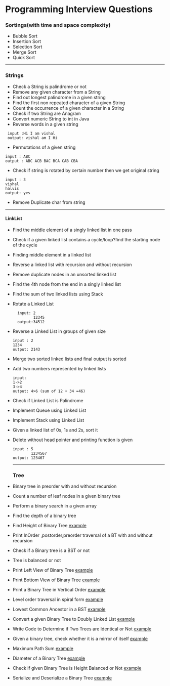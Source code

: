 # Programming Interview Questions
### Sortings(with time and space complexity)
- Bubble Sort
- Insertion Sort
- Selection Sort
- Merge Sort
- Quick Sort

----
### Strings
- Check a String is palindrome or not
- Remove any given character from a String
- Find out longest palindrome in a given string
- Find the first non repeated character of a given String
- Count the occurrence of a given character in a String
- Check if two String are Anagram
- Convert numeric String to int in Java
- Reverse words in a given string
```
 input :Hi I am vishal
 output: vishal am I Hi
```
- Permutations of a given string
```
input : ABC
output : ABC ACB BAC BCA CAB CBA 
```
- Check if string is rotated by certain number then we get original string
```
input : 3
vishal
halvis
output: yes
```
- Remove Duplicate char from string
  
----
#### LinkList

- Find the middle element of a singly linked list in one pass
- Check if a given linked list contains a cycle/loop?find the starting node of the cycle
- Finding middle element in a linked list
- Reverse a linked list with recursion and without recursion
- Remove duplicate nodes in an unsorted linked list
- Find the 4th node from the end in a singly linked list
- Find the sum of two linked lists using Stack
- Rotate a Linked List
  ```
    input: 2
           12345
    output:34512
  ```
- Reverse a Linked List in groups of given size
  ```
  input : 2
  1234
  output: 2143
  ```
- Merge two sorted linked lists and final output is sorted
- Add two numbers represented by linked lists
  ```
  input:
  1->2
  3->4
  output: 4>6 (sum of 12 + 34 =46)
  ```
- Check if Linked List is Palindrome
- Implement Queue using Linked List
- Implement Stack using Linked List
- Given a linked list of 0s, 1s and 2s, sort it
- Delete without head pointer and printing function is given
  ```
  input : 5 
          1234567
  output: 123467
  ```

  ---
  ### Tree
- Binary tree in preorder with and without recursion
- Count a number of leaf nodes in a given binary tree
- Perform a binary search in a given array
- Find the depth of a binary tree
- Find Height of Binary Tree   [example](https://practice.geeksforgeeks.org/problems/height-of-binary-tree/1) 
- Print InOrder ,postorder,preorder traversal of a BT with and without recursion
- Check if a Binary tree is a BST or not
- Tree is balanced or not   
- Print Left View of Binary Tree  [example](https://practice.geeksforgeeks.org/problems/left-view-of-binary-tree/1)
- Print Bottom View of Binary Tree  [example](https://practice.geeksforgeeks.org/problems/bottom-view-of-binary-tree/1)
- Print a Binary Tree in Vertical Order  [example](https://practice.geeksforgeeks.org/problems/print-a-binary-tree-in-vertical-order/1)
- Level order traversal in spiral form  [example](https://practice.geeksforgeeks.org/problems/level-order-traversal-in-spiral-form/1)
- Lowest Common Ancestor in a BST  [example](https://practice.geeksforgeeks.org/problems/lowest-common-ancestor-in-a-bst/1)
- Convert a given Binary Tree to Doubly Linked List   [example](https://practice.geeksforgeeks.org/problems/binary-tree-to-dll/1)
- Write Code to Determine if Two Trees are Identical or Not   [example](https://practice.geeksforgeeks.org/problems/determine-if-two-trees-are-identical/1)
- Given a binary tree, check whether it is a mirror of itself   [example](https://practice.geeksforgeeks.org/problems/symmetric-tree/1)
- Maximum Path Sum   [example](https://practice.geeksforgeeks.org/problems/maximum-path-sum/1)
- Diameter of a Binary Tree   [example](https://practice.geeksforgeeks.org/problems/diameter-of-binary-tree/1)
- Check if given Binary Tree is Height Balanced or Not  [example](https://practice.geeksforgeeks.org/problems/check-for-balanced-tree/1)
- Serialize and Deserialize a Binary Tree   [example](https://practice.geeksforgeeks.org/problems/serialize-and-deserialize-a-binary-tree/1)
  
